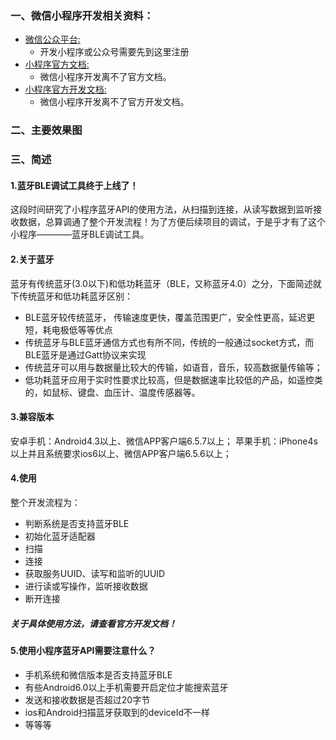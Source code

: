 ### 一、微信小程序开发相关资料：

* [微信公众平台:](https://mp.weixin.qq.com/)
    * 开发小程序或公众号需要先到这里注册
* [小程序官方文档:](https://mp.weixin.qq.com/debug/wxadoc/introduction/index.html?t=2018313)
    * 微信小程序开发离不了官方文档。
* [小程序官方开发文档:](https://mp.weixin.qq.com/debug/wxadoc/dev/index.html?t=20171117)
    * 微信小程序开发离不了官方开发文档。





### 二、主要效果图


### 三、简述
#### 1.蓝牙BLE调试工具终于上线了！
这段时间研究了小程序蓝牙API的使用方法，从扫描到连接，从读写数据到监听接收数据，总算调通了整个开发流程！为了方便后续项目的调试，于是乎才有了这个小程序————蓝牙BLE调试工具。

#### 2.关于蓝牙
蓝牙有传统蓝牙(3.0以下)和低功耗蓝牙（BLE，又称蓝牙4.0）之分，下面简述就下传统蓝牙和低功耗蓝牙区别：
* BLE蓝牙较传统蓝牙， 传输速度更快，覆盖范围更广，安全性更高，延迟更短，耗电极低等等优点
* 传统蓝牙与BLE蓝牙通信方式也有所不同，传统的一般通过socket方式，而BLE蓝牙是通过Gatt协议来实现
* 传统蓝牙可以用与数据量比较大的传输，如语音，音乐，较高数据量传输等；
* 低功耗蓝牙应用于实时性要求比较高，但是数据速率比较低的产品，如遥控类的，如鼠标、键盘、血压计、温度传感器等。

#### 3.兼容版本
安卓手机：Android4.3以上、微信APP客户端6.5.7以上；
苹果手机：iPhone4s以上并且系统要求ios6以上、微信APP客户端6.5.6以上；

#### 4.使用
整个开发流程为：
* 判断系统是否支持蓝牙BLE
* 初始化蓝牙适配器
* 扫描
* 连接
* 获取服务UUID、读写和监听的UUID
* 进行读或写操作，监听接收数据
* 断开连接
##### 关于具体使用方法，请查看官方开发文档！

#### 5.使用小程序蓝牙API需要注意什么？
* 手机系统和微信版本是否支持蓝牙BLE
* 有些Android6.0以上手机需要开启定位才能搜索蓝牙
* 发送和接收数据是否超过20字节
* ios和Android扫描蓝牙获取到的deviceId不一样
* 等等等

